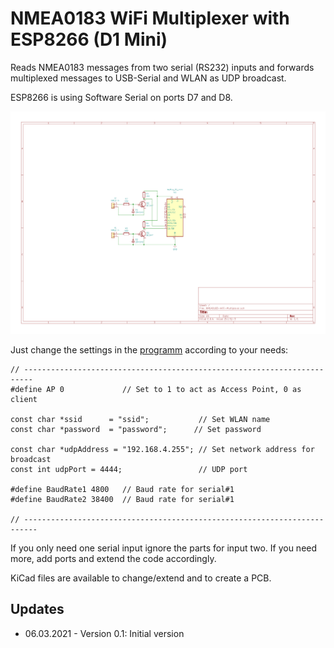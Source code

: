 # NMEA0183 WiFi Multiplexer with ESP8266 (D1 Mini)
Reads NMEA0183 messages from two serial (RS232) inputs and forwards multiplexed messages to USB-Serial and WLAN as UDP broadcast.

ESP8266 is using Software Serial on ports D7 and D8.

![Schematics](https://github.com/AK-Homberger/NMEA0183-WiFi-Multiplexer/blob/main/NMEA0183-WiFi-Multiplexer.png)

Just change the settings in the [programm](https://github.com/AK-Homberger/NMEA0183-WiFi-Multiplexer/blob/main/NMEA083-WiFi-Multiplexer/NMEA083-WiFi-Multiplexer.ino) according to your needs:

```
// ------------------------------------------------------------------------
#define AP 0             // Set to 1 to act as Access Point, 0 as client 

const char *ssid      = "ssid";           // Set WLAN name
const char *password  = "password";      // Set password

const char *udpAddress = "192.168.4.255"; // Set network address for broadcast
const int udpPort = 4444;                 // UDP port

#define BaudRate1 4800   // Baud rate for serial#1
#define BaudRate2 38400  // Baud rate for serial#1

// -------------------------------------------------------------------------

```

If you only need one serial input ignore the parts for input two. If you need more, add ports and extend the code accordingly.

KiCad files are available to change/extend and to create a PCB.

## Updates
- 06.03.2021 - Version 0.1: Initial version

